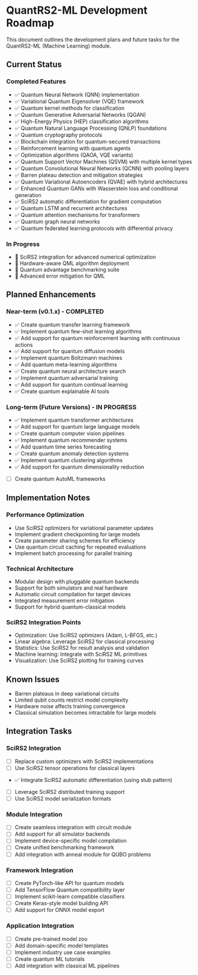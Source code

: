# QuantRS2-ML Development Roadmap

This document outlines the development plans and future tasks for the QuantRS2-ML (Machine Learning) module.

## Current Status

### Completed Features

- ✅ Quantum Neural Network (QNN) implementation
- ✅ Variational Quantum Eigensolver (VQE) framework
- ✅ Quantum kernel methods for classification
- ✅ Quantum Generative Adversarial Networks (QGAN)
- ✅ High-Energy Physics (HEP) classification algorithms
- ✅ Quantum Natural Language Processing (QNLP) foundations
- ✅ Quantum cryptography protocols
- ✅ Blockchain integration for quantum-secured transactions
- ✅ Reinforcement learning with quantum agents
- ✅ Optimization algorithms (QAOA, VQE variants)
- ✅ Quantum Support Vector Machines (QSVM) with multiple kernel types
- ✅ Quantum Convolutional Neural Networks (QCNN) with pooling layers
- ✅ Barren plateau detection and mitigation strategies
- ✅ Quantum Variational Autoencoders (QVAE) with hybrid architectures
- ✅ Enhanced Quantum GANs with Wasserstein loss and conditional generation
- ✅ SciRS2 automatic differentiation for gradient computation
- ✅ Quantum LSTM and recurrent architectures
- ✅ Quantum attention mechanisms for transformers
- ✅ Quantum graph neural networks
- ✅ Quantum federated learning protocols with differential privacy

### In Progress

- 🔄 SciRS2 integration for advanced numerical optimization
- 🔄 Hardware-aware QML algorithm deployment
- 🔄 Quantum advantage benchmarking suite
- 🔄 Advanced error mitigation for QML

## Planned Enhancements

### Near-term (v0.1.x) - COMPLETED

- ✅ Create quantum transfer learning framework
- ✅ Implement quantum few-shot learning algorithms
- ✅ Add support for quantum reinforcement learning with continuous actions
- ✅ Add support for quantum diffusion models
- ✅ Implement quantum Boltzmann machines
- ✅ Add quantum meta-learning algorithms
- ✅ Create quantum neural architecture search
- ✅ Implement quantum adversarial training
- ✅ Add support for quantum continual learning
- ✅ Create quantum explainable AI tools

### Long-term (Future Versions) - IN PROGRESS

- ✅ Implement quantum transformer architectures
- ✅ Add support for quantum large language models
- ✅ Create quantum computer vision pipelines
- ✅ Implement quantum recommender systems
- ✅ Add quantum time series forecasting
- ✅ Create quantum anomaly detection systems
- ✅ Implement quantum clustering algorithms
- ✅ Add support for quantum dimensionality reduction
- [ ] Create quantum AutoML frameworks

## Implementation Notes

### Performance Optimization
- Use SciRS2 optimizers for variational parameter updates
- Implement gradient checkpointing for large models
- Create parameter sharing schemes for efficiency
- Use quantum circuit caching for repeated evaluations
- Implement batch processing for parallel training

### Technical Architecture
- Modular design with pluggable quantum backends
- Support for both simulators and real hardware
- Automatic circuit compilation for target devices
- Integrated measurement error mitigation
- Support for hybrid quantum-classical models

### SciRS2 Integration Points
- Optimization: Use SciRS2 optimizers (Adam, L-BFGS, etc.)
- Linear algebra: Leverage SciRS2 for classical processing
- Statistics: Use SciRS2 for result analysis and validation
- Machine learning: Integrate with SciRS2 ML primitives
- Visualization: Use SciRS2 plotting for training curves

## Known Issues

- Barren plateaus in deep variational circuits
- Limited qubit counts restrict model complexity
- Hardware noise affects training convergence
- Classical simulation becomes intractable for large models

## Integration Tasks

### SciRS2 Integration
- [ ] Replace custom optimizers with SciRS2 implementations
- [ ] Use SciRS2 tensor operations for classical layers
- ✅ Integrate SciRS2 automatic differentiation (using stub pattern)
- [ ] Leverage SciRS2 distributed training support
- [ ] Use SciRS2 model serialization formats

### Module Integration
- [ ] Create seamless integration with circuit module
- [ ] Add support for all simulator backends
- [ ] Implement device-specific model compilation
- [ ] Create unified benchmarking framework
- [ ] Add integration with anneal module for QUBO problems

### Framework Integration
- [ ] Create PyTorch-like API for quantum models
- [ ] Add TensorFlow Quantum compatibility layer
- [ ] Implement scikit-learn compatible classifiers
- [ ] Create Keras-style model building API
- [ ] Add support for ONNX model export

### Application Integration
- [ ] Create pre-trained model zoo
- [ ] Add domain-specific model templates
- [ ] Implement industry use case examples
- [ ] Create quantum ML tutorials
- [ ] Add integration with classical ML pipelines